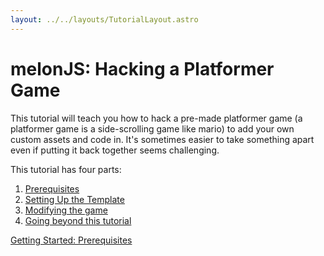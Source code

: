```yaml
---
layout: ../../layouts/TutorialLayout.astro
---
```

# melonJS: Hacking a Platformer Game
This tutorial will teach you how to hack a pre-made platformer game (a platformer game is a side-scrolling game like mario) to add your own custom assets and code in. It's sometimes easier to take something apart even if putting it back together seems challenging.

This tutorial has four parts:
1. [Prerequisites](/tutorial/part-1-prerequisites.md)
2. [Setting Up the Template](/tutorial/part-2-setting-up.md)
3. [Modifying the game](/tutorial/part-3-modifying-the-game.md)
4. [Going beyond this tutorial](/tutorial/part-4-going-beyond.md)

<a href="/tutorial/part-1-prerequisites" class="next">Getting Started: Prerequisites</a>